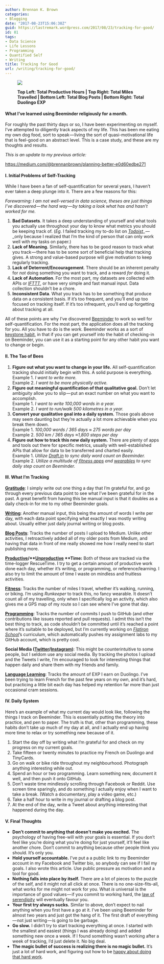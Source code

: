 ```yaml
---
author: Brennan K. Brown
categories:
- Blogging
date: "2017-08-23T15:06:38Z"
guid: https://lastremark.wordpress.com/2017/08/23/tracking-for-good/
id: 81
tags:
- Data Science
- Life Lessons
- Programming
- Quantified Self
- Writing
title: Tracking for Good
url: /writing/tracking-for-good/
---
```


<figure class="wp-caption">

<img data-width="1395" data-height="910" src="https://cdn-images-1.medium.com/max/1200/1*msA1AjNO4voXDSvciwbeHA.png" /> <figcaption class="wp-caption-text"><b>Top Left: Total Productive Hours | Top Right: Total Miles Travelled | Bottom Left: Total Blog Posts | Bottom Right: Total Duolingo EXP</b></figcaption></figure>

#### What I’ve learned using Beeminder religiously for a month.

<span>F</span>or roughly the past thirty days or so, I have been experimenting on myself. I’ve attempted to diligently track aspects of my life. This has been me eating my own dog food, sort to speak — living the sort of quasi-motivational life that is feel-good on an abstract level. This is a case study, and these are my thoughts and results.

_This is an update to my previous article:_

<https://medium.com/@brennanbrown/planning-better-e0d60edbe271>

<!--more-->

#### I. Initial Problems of Self-Tracking

While I have been a fan of self-quantification for several years, I haven’t ever taken a deep plunge into it. There are a few reasons for this:

_Forewarning: I am not well-versed in data science, theses are just things I’ve discovered — the hard way — by taking a look what has and hasn’t worked for me._

1. <b>Bad Datasets</b>. It takes a deep understanding of yourself and what tools you actually use throughout your day to know what metrics you should be keeping track of. (_Eg._ I failed tracking my to-do list on <a href="https://en.todoist.com/app?lang=en" target="_blank" rel="noopener noreferrer"><em>Todoist</em></a>\_ — _only because I realized that I’m the kind of person that can only work well with my tasks on paper.)
2. <b>Lack of Meaning.</b> Similarly, there has to be good reason to track what you track — there has to be some sort of beneficial help that tracking gives. A strong and value-based purpose will give motivation to keep regularly tracking.
3. <b>Lack of Deterrent/Encouragement</b>. There should be an inherent penalty for _not_ doing something you want to track, and a reward _for_ doing it.
4. <b>Lack of Automation</b>. For the most part, my datasets are collected with APIs or <a href="https://ifttt.com/discover" target="_blank" rel="noopener noreferrer"><em>IFTTT</em></a>, or have very simple and fast manual input. Data collection shouldn’t be a chore.
5. <b>Inconsistent Data</b>. What you track has to be something that produce data on a consistent basis. If it’s too frequent, and you’ll end up too focused on tracking itself. If it’s too infrequent, you’ll end up forgetting about tracking at all.

All of these points are why I’ve discovered <a href="https://medium.com/u/e60c422184be" target="_blank" rel="noopener noreferrer">Beeminder</a> to work so well for self-quantification. For the most part, the application does all the tracking for you. All you have to do is the _work._ Beeminder works as a sort of <a href="http://jamesclear.com/keystone-habits" target="_blank" rel="noopener noreferrer">keystone habit</a>, in that if you can get yourself into the habit of checking-in on Beeminder, you can use it as a starting point for any other habit you want to change or begin.

#### II. The Tao of Bees

1. <b>Figure out what you want to change in your life.</b> All self-quantification tracking should initially begin with this. A solid purpose is everything.  
   Example 1. _I want to write more._  
   Example 2. _I want to be more physically active._
2. <b>Figure out meaningful quantification of that qualitative goal.</b> Don’t let ambiguity allow you to slip — put an exact number on what you want to accomplish.  
   Example 1. _I want to write 100,000 words in a year._  
   Example 2. _I want to run/walk 500 kilometres in a year._
3. <b>Convert your qualitative goal into a daily system.</b> Those goals above may seem daunting but they’re actually a lot more achievable when you break them down.  
   Example 1. _100,000 words / 365 days ≈ 275 words per day_  
   Example 2. _500 km / 365 days ≈1,800 steps per day_
4. <b>Figure out how to track this new daily system.</b> There are plenty of apps and tools out there for specific metrics, usually with well-established APIs that allow for data to be transferred and charted easily.   
   Example 1. _Utilize_ <a href="https://draftin.com" target="_blank" rel="noopener noreferrer"><em>Draft.in</em></a> _to sync daily word count on Beeminder._  
   Example 2. _Utilize a multitude of_ <a href="http://www.active.com/fitness/articles/17-best-health-and-fitness-apps-of-2017" target="_blank" rel="noopener noreferrer"><em>fitness apps</em></a> _and_ <a href="https://www.wareable.com/fitness-trackers/the-best-fitness-tracker" target="_blank" rel="noopener noreferrer"><em>wearables</em></a> _to sync daily step count on Beeminder._

#### III. What I’m Tracking

<a href="https://www.beeminder.com/brennanbrown/gratitude" target="_blank" rel="noopener noreferrer"><strong>Gratitude</strong></a>: I simply write out one thing a day that I’m grateful for, and go through every previous data point to see what I’ve been grateful for in the past. A great benefit from having this be manual input is that it doubles as a daily check-in for me to my other Beeminder goals.

<a href="https://www.beeminder.com/brennanbrown/writing" target="_blank" rel="noopener noreferrer"><strong>Writing</strong></a>: Another manual input, this being the amount of words I write per day, with each data point specifying what exactly I was mostly writing about. Usually either just daily journal writing or blog posts.

<a href="https://www.beeminder.com/brennanbrown/blogging" target="_blank" rel="noopener noreferrer"><strong>Blog Posts</strong></a>: Tracks the number of posts I upload to Medium. Unlike other activities, I retroactively added all of my older posts from Medium, and having that data in front of me really showed me how I really need to start publishing more.

<a href="https://www.beeminder.com/brennanbrown/productivity" target="_blank" rel="noopener noreferrer"><strong>Productive</strong></a><b>/**<a href="https://www.beeminder.com/brennanbrown/distraction" target="_blank" rel="noopener noreferrer"><strong>Unproductive</strong></a> **Time:</b> Both of these are tracked via the time-logger RescueTime. I try to get a certain amount of productive work done each day, whether it’s writing, or programming, or reference/learning. I also try to limit the amount of time I waste on mindless and fruitless activities.

<a href="https://www.beeminder.com/brennanbrown/fitness" target="_blank" rel="noopener noreferrer"><strong>Fitness</strong></a>: Tracks the number of miles I travel, whether it’s walking, running, or biking. I’m using _Runkeeper_ to track this, no fancy wearable. It doesn’t count all of my travelling, only when I specifically log an activity, which also gives me a GPS map of my route so I can see where I’ve gone that day.

<a href="https://www.beeminder.com/brennanbrown/github" target="_blank" rel="noopener noreferrer"><strong>Programming</strong></a>: Tracks the number of commits I push to GitHub (and other contributions like issues reported and pull requests). I admit this isn’t the best thing to track, as code shouldn’t be committed until it’s reached a point where it’s suitable to be deployed, but I’m currently working on <a href="https://flatironschool.com/" target="_blank" rel="noopener noreferrer"><em>Flatiron School</em></a>’s curriculum, which automatically pushes my assignment labs to my GitHub account, which is pretty cool.

<b>Social Media (**<a href="https://www.beeminder.com/brennanbrown/tweets" target="_blank" rel="noopener noreferrer"><strong>Twitter</strong></a>**/**<a href="https://www.beeminder.com/brennanbrown/photos" target="_blank" rel="noopener noreferrer"><strong>Instagram</strong></a>**)</b>: This might be counterintuitive to some people, but I seldom use any social media. By tracking the photos I upload and the Tweets I write, I’m encouraged to look for interesting things that happen daily and share them with my friends and family.

<a href="https://www.beeminder.com/brennanbrown/french" target="_blank" rel="noopener noreferrer"><strong>Language Learning</strong></a>: Tracks the amount of EXP I earn on Duolingo. I’ve been trying to learn French for the past few years on my own, and it’s hard, but practicing a little bit each day has helped my retention far more than just occasional cram sessions.

#### IV. Daily System

Here’s an example of what my current day would look like, following the things I track on Beeminder. This is essentially putting the theory into practice, and pen to paper. The truth is that, other than programming, these habits don’t take up much of my day at all, and I actually end up having more time to relax or try something new because of it.

1. Start the day off by writing what I’m grateful for and check on my progress on my current goals.
2. Take fifteen or twenty minutes to practice my French on Duolingo and TinyCards.
3. Go on walk or bike ride throughout my neighbourhood. Photograph anything interesting while out.
4. Spend an hour or two programming. Learn something new, document it well, and then push it onto GitHub.
5. Don’t waste time mindlessly scrolling through Facebook or Reddit. Use screen time sparingly, and do something I actually enjoy when I want to take a break. (Watch a documentary, play a video game, etc.)
6. Take a half hour to write in my journal or drafting a blog post.
7. At the end of the day, write a Tweet about anything interesting that happened during the day.

#### V. Final Thoughts

- <b>Don’t commit to anything that doesn’t make you excited.</b> The psychology of having free-will with your goals is essential. If you don’t feel like you’re doing what you’re doing for just yourself, it’ll feel like another chore. Don’t commit to anything because other people think you should. It’s only you.
- <b>Hold yourself accountable.</b> I’ve put a a public link to my Beeminder account in my Facebook and Twitter bio, so anybody can see if I fail my goals. I also wrote this article. Use public pressure as motivation and a tool for good.
- <b>Nothing falls into place by itself.</b> There are a lot of pieces to the puzzle of the self, and it might not all click at once. There is no one-size-fits-all, what works for me might not work for you. What _is_ universal is the importance of good values — if you commit to working hard, the <a href="http://www.anvari.org/fortune/Miscellaneous_Collections/342733_laws-of-serendipity-1-in-order-to-discover-anything-you-must-be-looking-for-something.html" target="_blank" rel="noopener noreferrer">law of serendipity</a> will eventually favour you.
- <b>Your first try always sucks.</b> Similar to above, don’t expect to nail anything when you first have a go at it. I’ve been using Beeminder for almost two years and just got the hang of it. The first draft of everything — not just writing — is going to be garbage.
- <b>Go slow.</b> I didn’t try to start tracking everything at once. I started with the smallest and easiest (things I was already doing) and added something new once a week. If I found something wasn’t working after a week of tracking, I’d just delete it. No big deal.
- <b>The magic bullet of success is realizing there is no magic bullet.</b> It’s just a lot of hard work, and figuring out how to be <a href="https://medium.com/@brennanbrown/work-edd9f8e23516" target="_blank" rel="noopener noreferrer">happy about doing that hard work</a>.
